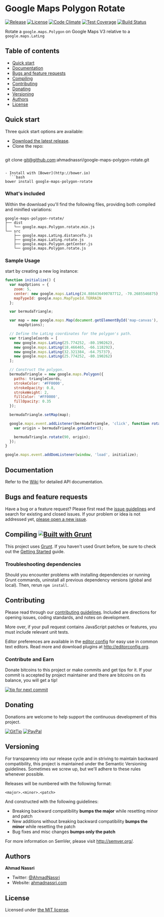 # Google Maps Polygon Rotate

[![Release][release-img]][release-url]
[![License][license-img]][license-url]
[![Code Climate][codeclimate-img]][codeclimate-url]
[![Test Coverage][coverage-img]][coverage-url]
[![Build Status][travis-img]][travis-url]

Rotate a `google.maps.Polygon` on Google Maps V3 relative to a `google.maps.LatLng`

## Table of contents

- [Quick start](#quick-start)
- [Documentation](#documentation)
- [Bugs and feature requests](#bugs-and-feature-requests)
- [Compiling](#compiling-)
- [Contributing](#contributing)
- [Donating](#donating)
- [Versioning](#versioning)
- [Authors](#authors)
- [License](#license)

## Quick start

Three quick start options are available:

- [Download the latest release](https://github.com/ahmadnassri/google-maps-polygon-rotate/releases).
- Clone the repo: 
  ```bash
git clone git@github.com:ahmadnassri/google-maps-polygon-rotate.git
```

- Install with [Bower](http://bower.io)
  ```bash
bower install google-maps-polygon-rotate
```

### What's included

Within the download you'll find the following files, providing both compiled and minified variations:

```
google-maps-polygon-rotate/
├── dist
│   └── google.maps.Polygon.rotate.min.js
└── src
    ├── google.maps.LatLng.distanceTo.js
    ├── google.maps.LatLng.rotate.js
    ├── google.maps.Polygon.getCenter.js
    └── google.maps.Polygon.rotate.js
```

### Sample Usage

start by creating a new log instance:

```javascript
function initialize() {
  var mapOptions = {
    zoom: 5,
    center: new google.maps.LatLng(24.886436490787712, -70.2685546875),
    mapTypeId: google.maps.MapTypeId.TERRAIN
  };

  var bermudaTriangle;

  var map = new google.maps.Map(document.getElementById('map-canvas'),
      mapOptions);

  // Define the LatLng coordinates for the polygon's path.
  var triangleCoords = [
    new google.maps.LatLng(25.774252, -80.190262),
    new google.maps.LatLng(18.466465, -66.118292),
    new google.maps.LatLng(32.321384, -64.75737),
    new google.maps.LatLng(25.774252, -80.190262)
  ];

  // Construct the polygon.
  bermudaTriangle = new google.maps.Polygon({
    paths: triangleCoords,
    strokeColor: '#FF0000',
    strokeOpacity: 0.8,
    strokeWeight: 2,
    fillColor: '#FF0000',
    fillOpacity: 0.35
  });

  bermudaTriangle.setMap(map);

  google.maps.event.addListener(bermudaTriangle, 'click', function rotate () {
    var origin = bermudaTriangle.getCenter();

    bermudaTriangle.rotate(90, origin);
  });
}

google.maps.event.addDomListener(window, 'load', initialize);
```

## Documentation

Refer to the [Wiki](https://github.com/ahmadnassri/google-maps-polygon-rotate/wiki) for detailed API documentation.

## Bugs and feature requests

Have a bug or a feature request? Please first read the [issue guidelines](CONTRIBUTING.md#using-the-issue-tracker) and search for existing and closed issues. If your problem or idea is not addressed yet, [please open a new issue](https://github.com/ahmadnassri/google-maps-polygon-rotate/issues).

## Compiling [![Built with Grunt](https://cdn.gruntjs.com/builtwith.png)](http://gruntjs.com/)

This project uses [Grunt](http://gruntjs.com/). If you haven't used Grunt before, be sure to check out the [Getting Started](http://gruntjs.com/getting-started) guide.

### Troubleshooting dependencies

Should you encounter problems with installing dependencies or running Grunt commands, uninstall all previous dependency versions (global and local). Then, rerun `npm install`.

## Contributing

Please read through our [contributing guidelines](CONTRIBUTING.md). Included are directions for opening issues, coding standards, and notes on development.

More over, if your pull request contains JavaScript patches or features, you must include relevant unit tests.

Editor preferences are available in the [editor config](.editorconfig) for easy use in common text editors. Read more and download plugins at <http://editorconfig.org>.

### Contribute and Earn

Donate bitcoins to this project or make commits and get tips for it. If your commit is accepted by project maintainer and there are bitcoins on its balance, you will get a tip!

[![tip for next commit][tip4commit-img]][tip4commit-url]

## Donating

Donations are welcome to help support the continuous development of this project.

[![GitTip][gratipay-img]][gratipay-url]
[![PayPal][paypal-img]][paypal-url]

## Versioning

For transparency into our release cycle and in striving to maintain backward compatibility, this project is maintained under the Semantic Versioning guidelines. Sometimes we screw up, but we'll adhere to these rules whenever possible.

Releases will be numbered with the following format:

`<major>.<minor>.<patch>`

And constructed with the following guidelines:

- Breaking backward compatibility **bumps the major** while resetting minor and patch
- New additions without breaking backward compatibility **bumps the minor** while resetting the patch
- Bug fixes and misc changes **bumps only the patch**

For more information on SemVer, please visit <http://semver.org/>.

## Authors

**Ahmad Nassri**

- Twitter: [@AhmadNassri](http://twitter.com/ahmadnassri)
- Website: [ahmadnassri.com](http://ahmadnassri.com)

## License

Licensed under [the MIT license](LICENSE).

[release-url]: https://github.com/ahmadnassri/google-maps-polygon-rotate/releases
[release-img]: http://img.shields.io/github/release/ahmadnassri/google-maps-polygon-rotate.svg?style=flat-square

[license-url]: opensource.org/licenses/MIT
[license-img]: http://img.shields.io/badge/license-MIT-blue.svg?style=flat-square

[travis-url]: https://travis-ci.org/ahmadnassri/google-maps-polygon-rotate
[travis-img]: http://img.shields.io/travis/ahmadnassri/google-maps-polygon-rotate.svg?style=flat-square

[codeclimate-url]: https://codeclimate.com/github/ahmadnassri/google-maps-polygon-rotate
[codeclimate-img]: http://img.shields.io/codeclimate/github/ahmadnassri/google-maps-polygon-rotate.svg?style=flat-square

[coverage-url]: https://codeclimate.com/github/codeinchaos/google-maps-polygon-rotate
[coverage-img]: http://img.shields.io/codeclimate/coverage/github/ahmadnassri/google-maps-polygon-rotate.svg?style=flat-square

[gratipay-url]: https://gratipay.com/ahmadnassri/
[gratipay-img]: http://img.shields.io/gratipay/ahmadnassri.svg?style=flat-square

[paypal-url]: https://www.paypal.com/cgi-bin/webscr?cmd=_s-xclick&hosted_button_id=UJ2B2BTK9VLRS&on0=project&os0=google-maps-polygon-rotate
[paypal-img]: http://img.shields.io/badge/PayPal-Donate-green.svg?style=flat-square

[tip4commit-url]: http://tip4commit.com/projects/924
[tip4commit-img]: http://tip4commit.com/projects/924.svg
